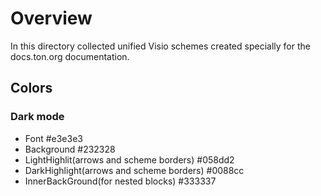 # Overview

In this directory collected unified Visio schemes created specially for the docs.ton.org documentation.

## Colors

### Dark mode
* Font #e3e3e3
* Background #232328
* LightHighlit(arrows and scheme borders) #058dd2 
* DarkHighlight(arrows and scheme borders) #0088cc
* InnerBackGround(for nested blocks) #333337